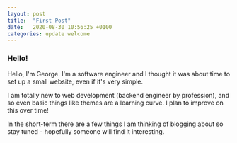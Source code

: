 ```yaml
---
layout: post
title:  "First Post"
date:   2020-08-30 10:56:25 +0100
categories: update welcome
---
```

### Hello!
Hello, I'm George. I'm a software engineer and I thought it was about time to set up a small website, even if it's very simple.

I am totally new to web development (backend engineer by profession), and so even basic things like themes are a learning curve. I plan to improve on this over time!

In the short-term there are a few things I am thinking of blogging about so stay tuned - hopefully someone will find it interesting.
